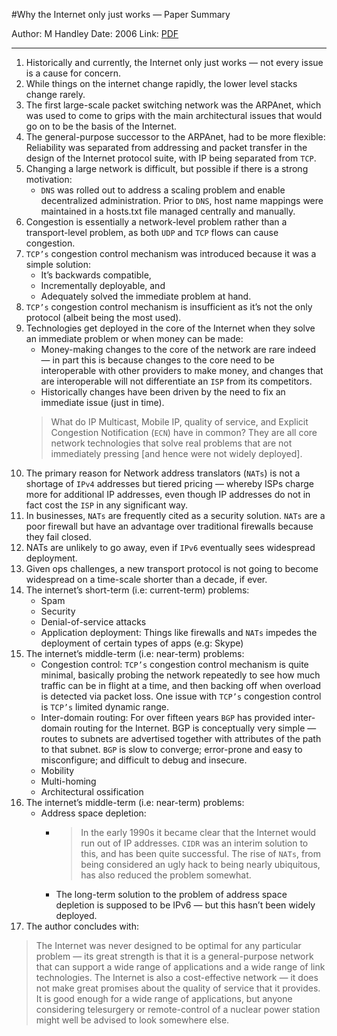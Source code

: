 #Why the Internet only just works — Paper Summary


Author: M Handley
Date: 2006
Link: [PDF](http://www0.cs.ucl.ac.uk/staff/m.handley/papers/only-just-works.pdf)

-----

1. Historically and currently, the Internet only just works — not every issue is a cause for concern.
2. While things on the internet change rapidly, the lower level stacks change rarely.
3. The first large-scale packet switching network was the ARPAnet, which was used to come to grips with the main architectural issues that would go on to be the basis of the Internet.
4. The general-purpose successor to the ARPAnet, had to be more flexible: Reliability was separated from addressing and packet transfer in the design of the Internet protocol suite, with IP being separated from `TCP`.
5. Changing a large network is difficult, but possible if there is a strong motivation:
    * `DNS` was rolled out to address a scaling problem and enable decentralized administration. Prior to `DNS`, host name mappings were maintained in a hosts.txt file managed centrally and manually.
6. Congestion is essentially a network-level problem rather than a transport-level problem, as both `UDP` and `TCP` flows can cause congestion.
7. `TCP’s` congestion control mechanism was introduced because it was a simple solution:
    * It’s backwards compatible,
    * Incrementally deployable, and
    * Adequately solved the immediate problem at hand.
9. `TCP’s` congestion control mechanism is insufficient as it’s not the only protocol (albeit being the most used).
10. Technologies get deployed in the core of the Internet when they solve an immediate problem or when money can be made:
    * Money-making changes to the core of the network are rare indeed — in part this is because changes to the core need to be interoperable with other providers to make money, and changes that are interoperable will not differentiate an `ISP` from its competitors.
    * Historically changes have been driven by the need to fix an immediate issue (just in time).
    > What do IP Multicast, Mobile IP, quality of service, and Explicit Congestion Notification (`ECN`) have in common? They are all core network technologies that solve real problems that are not immediately pressing [and hence were not widely deployed].
11. The primary reason for Network address translators (`NATs`) is not a shortage of `IPv4` addresses but tiered pricing — whereby ISPs charge more for additional IP addresses, even though IP addresses do not in fact cost the `ISP` in any significant way.
12. In businesses, `NATs` are frequently cited as a security solution. `NATs` are a poor firewall but have an advantage over traditional firewalls because they fail closed.
13. NATs are unlikely to go away, even if `IPv6` eventually sees widespread deployment.
14. Given ops challenges, a new transport protocol is not going to become widespread on a time-scale shorter than a decade, if ever.
15. The internet’s short-term (i.e: current-term) problems:
    * Spam
    * Security
    * Denial-of-service attacks
    * Application deployment: Things like firewalls and `NATs` impedes the deployment of certain types of apps (e.g: Skype)
16. The internet’s middle-term (i.e: near-term) problems:
    * Congestion control: `TCP’s` congestion control mechanism is quite minimal, basically probing the network repeatedly to see how much traffic can be in flight at a time, and then backing off when overload is detected via packet loss. One issue with `TCP’s` congestion control is `TCP’s` limited dynamic range.
    * Inter-domain routing: For over fifteen years `BGP` has provided inter-domain routing for the Internet. BGP is conceptually very simple — routes to subnets are advertised together with attributes of the path to that subnet. `BGP` is slow to converge; error-prone and easy to misconfigure; and difficult to debug and insecure.
    * Mobility
    * Multi-homing
    * Architectural ossification
18. The internet’s middle-term (i.e: near-term) problems:
    * Address space depletion:
        * > In the early 1990s it became clear that the Internet would run out of IP addresses. `CIDR` was an interim solution to this, and has been quite successful. The rise of `NATs`, from being considered an ugly hack to being nearly ubiquitous, has also reduced the problem somewhat.
        * The long-term solution to the problem of address space depletion is supposed to be IPv6 — but this hasn’t been widely deployed.
19. The author concludes with:
> The Internet was never designed to be optimal for any particular problem — its great strength is that it is a general-purpose network that can support a wide range of applications and a wide range of link technologies. The Internet is also a cost-effective network — it does not make great promises about the quality of service that it provides. It is good enough for a wide range of applications, but anyone considering telesurgery or remote-control of a nuclear power station might well be advised to look somewhere else.  